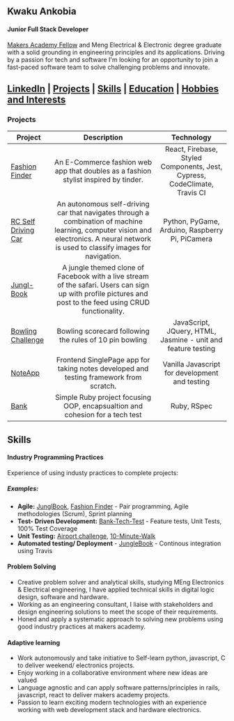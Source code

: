 ## Kwaku Ankobia

#### Junior Full Stack Developer

[Makers Academy Fellow](https://makers.tech/fellowship/) and Meng Electrical & Electronic degree graduate with a solid grounding in engineering principles and its applications. Driving by a passion for tech and software I'm looking for an opportunity to join a fast-paced software team to solve challenging problems and innovate.

[LinkedIn](https://www.linkedin.com/in/kwaku-ankobia-1a51b656/) | [Projects](#projects) | [Skills](#Skills) | [Education](#education) | [Hobbies and Interests](#hobbies-and-interests)
---

### Projects

| Project | Description | Technology |
|---------|:-------------:|:------------:|
|[Fashion Finder](https://github.com/k-ankobia/fashion-finder)| An E-Commerce fashion web app that doubles as a fashion stylist inspired by tinder. | React, Firebase, Styled Components, Jest, Cypress, CodeClimate, Travis CI|
|[RC Self Driving Car](https://github.com/k-ankobia/RC-Self-Driving-Car)| An autonomous self-driving car that navigates through a combination of machine learning, computer vision and electronics. A neural network is used to classify images for navigation. | Python, PyGame, Arduino, Raspberry Pi, PiCamera |
|[Jungl-Book](https://github.com/k-ankobia/Acebook-Simian-Sinister) | A jungle themed clone of Facebook with a live stream of the safari. Users can sign up with profile pictures and post to the feed using CRUD functionality. |
|[Bowling Challenge](https://github.com/Estevenson1994/bowling-challenge)| Bowling scorecard following the rules of 10 pin bowling | JavaScript, JQuery, HTML, Jasmine - unit and feature testing|
|[NoteApp](https://github.com/k-ankobia/Notes_App) | Frontend SinglePage app for taking notes developed and testing framework from scratch. | Vanilla Javascript for development and testing|
|[Bank](https://github.com/k-ankobia/Bank_tech_test_) | Simple Ruby project focusing OOP, encapsualtion and cohesion for a tech test | Ruby, RSpec |

## Skills

#### Industry Programming Practices 
Experience of using industy practices to complete projects: 
##### Examples:

- **Agile:** [JunglBook](https://github.com/k-ankobia/Acebook-Simian-Sinister), [Fashion Finder](https://github.com/k-ankobia/fashion-finder) - Pair programming, Agile methodologies (Scrum), Sprint planning 
- **Test- Driven Development:** [Bank-Tech-Test](https://github.com/k-ankobia/Bank_tech_test_) - Feature tests, Unit Tests, 100% Test Coverage
- **Unit Testing:** [Airport challenge](https://github.com/k-ankobia/Airport_challenge_portfolio), [10-Minute-Walk](https://github.com/k-ankobia/10MinuteWalk/blob/master/README.md) 
- **Automated testing/ Deployment**  - [JungleBook](https://github.com/k-ankobia/Acebook-Simian-Sinister) - Continous integration using Travis

#### Problem Solving 
- Creative problem solver and analytical skills, studying MEng Electronics & Electrical engineering, I have applied technical skills in digital logic design, software and hardware. 
- Working as an engineering consultant, I liaise with stakeholders and design engineering solutions to meet the scope of their requirements. 
- Honed and apply a systematic approach to solving new problems using good industry practices at makers academy. 


#### Adaptive learning
- Work autonomously and take initiative to Self-learn python, javascript, C to deliver weekend/ electronics projects. 
- Enjoy working in a collaborative environment where new ideas are valued
- Language agnostic and can apply software patterns/principles in rails, javascript, react to deliver makers academy projects. 
- Passion to learn exciting modern technologies with an experience working with web development stack and hardware electronics. 

